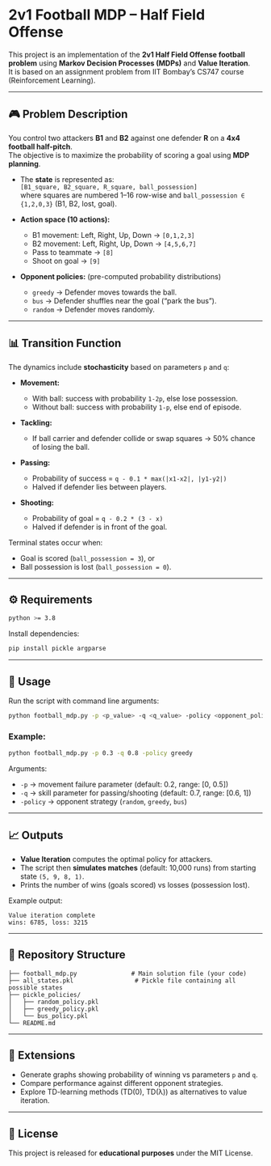 # 2v1 Football MDP – Half Field Offense

This project is an implementation of the **2v1 Half Field Offense football problem** using **Markov Decision Processes (MDPs)** and **Value Iteration**.  
It is based on an assignment problem from IIT Bombay’s CS747 course (Reinforcement Learning).

---

## 🎮 Problem Description

You control two attackers **B1** and **B2** against one defender **R** on a **4x4 football half-pitch**.  
The objective is to maximize the probability of scoring a goal using **MDP planning**.

- The **state** is represented as:  
  `[B1_square, B2_square, R_square, ball_possession]`  
  where squares are numbered 1–16 row-wise and `ball_possession ∈ {1,2,0,3}` (B1, B2, lost, goal).

- **Action space (10 actions):**
  - B1 movement: Left, Right, Up, Down → `[0,1,2,3]`
  - B2 movement: Left, Right, Up, Down → `[4,5,6,7]`
  - Pass to teammate → `[8]`
  - Shoot on goal → `[9]`

- **Opponent policies:** (pre-computed probability distributions)
  - `greedy` → Defender moves towards the ball.  
  - `bus` → Defender shuffles near the goal (“park the bus”).  
  - `random` → Defender moves randomly.  

---

## 📊 Transition Function

The dynamics include **stochasticity** based on parameters `p` and `q`:

- **Movement:**  
  - With ball: success with probability `1-2p`, else lose possession.  
  - Without ball: success with probability `1-p`, else end of episode.  

- **Tackling:**  
  - If ball carrier and defender collide or swap squares → 50% chance of losing the ball.  

- **Passing:**  
  - Probability of success = `q - 0.1 * max(|x1-x2|, |y1-y2|)`  
  - Halved if defender lies between players.  

- **Shooting:**  
  - Probability of goal = `q - 0.2 * (3 - x)`  
  - Halved if defender is in front of the goal.  

Terminal states occur when:  
- Goal is scored (`ball_possession = 3`), or  
- Ball possession is lost (`ball_possession = 0`).  

---

## ⚙️ Requirements

```bash
python >= 3.8
```

Install dependencies:

```bash
pip install pickle argparse
```

---

## 🚀 Usage

Run the script with command line arguments:  

```bash
python football_mdp.py -p <p_value> -q <q_value> -policy <opponent_policy>
```

### Example:
```bash
python football_mdp.py -p 0.3 -q 0.8 -policy greedy
```

Arguments:
- `-p` → movement failure parameter (default: 0.2, range: [0, 0.5])  
- `-q` → skill parameter for passing/shooting (default: 0.7, range: [0.6, 1])  
- `-policy` → opponent strategy (`random`, `greedy`, `bus`)  

---

## 📈 Outputs

- **Value Iteration** computes the optimal policy for attackers.  
- The script then **simulates matches** (default: 10,000 runs) from starting state `(5, 9, 8, 1)`.  
- Prints the number of wins (goals scored) vs losses (possession lost).  

Example output:
```
Value iteration complete
wins: 6785, loss: 3215
```

---

## 📂 Repository Structure

```
├── football_mdp.py               # Main solution file (your code)
├── all_states.pkl                 # Pickle file containing all possible states
├── pickle_policies/
│   ├── random_policy.pkl
│   ├── greedy_policy.pkl
│   └── bus_policy.pkl
└── README.md
```

---

## 🔮 Extensions

- Generate graphs showing probability of winning vs parameters `p` and `q`.  
- Compare performance against different opponent strategies.  
- Explore TD-learning methods (TD(0), TD(λ)) as alternatives to value iteration.

---

## 📜 License

This project is released for **educational purposes** under the MIT License.

